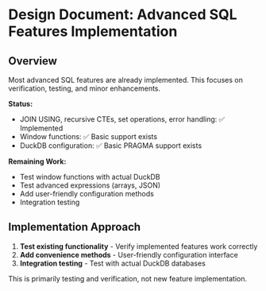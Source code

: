# Design Document: Advanced SQL Features Implementation

## Overview

Most advanced SQL features are already implemented. This focuses on verification, testing, and minor enhancements.

**Status:**
- JOIN USING, recursive CTEs, set operations, error handling: ✅ Implemented
- Window functions: ✅ Basic support exists
- DuckDB configuration: ✅ Basic PRAGMA support exists

**Remaining Work:**
- Test window functions with actual DuckDB
- Test advanced expressions (arrays, JSON)
- Add user-friendly configuration methods
- Integration testing

## Implementation Approach

1. **Test existing functionality** - Verify implemented features work correctly
2. **Add convenience methods** - User-friendly configuration interface
3. **Integration testing** - Test with actual DuckDB databases

This is primarily testing and verification, not new feature implementation.